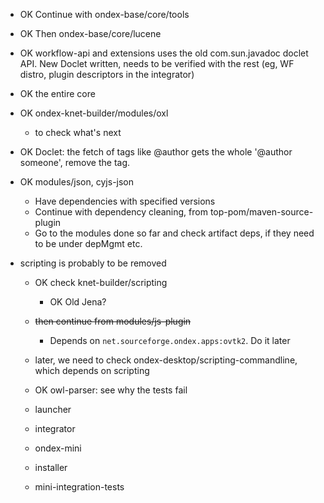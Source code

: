   * OK Continue with ondex-base/core/tools
  * OK Then ondex-base/core/lucene

  * OK workflow-api and extensions uses the old com.sun.javadoc doclet API.
		New Doclet written, needs to be verified with the rest (eg, WF distro,
		plugin descriptors in the integrator)
 
  * OK the entire core

  * OK ondex-knet-builder/modules/oxl
    * to check what's next

  * OK Doclet: the fetch of tags like @author gets the whole '@author someone',
    remove the tag.

  * OK modules/json, cyjs-json
    * Have dependencies with specified versions
    * Continue with dependency cleaning, from top-pom/maven-source-plugin
    * Go to the modules done so far and check artifact deps, if they need to be under
      depMgmt etc.
  
  * scripting is probably to be removed
    * OK check knet-builder/scripting
    	* OK Old Jena?
    * ~~then continue from modules/js-plugin~~ 
    	* Depends on `net.sourceforge.ondex.apps:ovtk2`. Do it later
    * later, we need to check ondex-desktop/scripting-commandline, which depends on scripting
	
	* OK owl-parser: see why the tests fail
		
	* launcher
	* integrator
	* ondex-mini	
	* installer
	* mini-integration-tests
	
    
